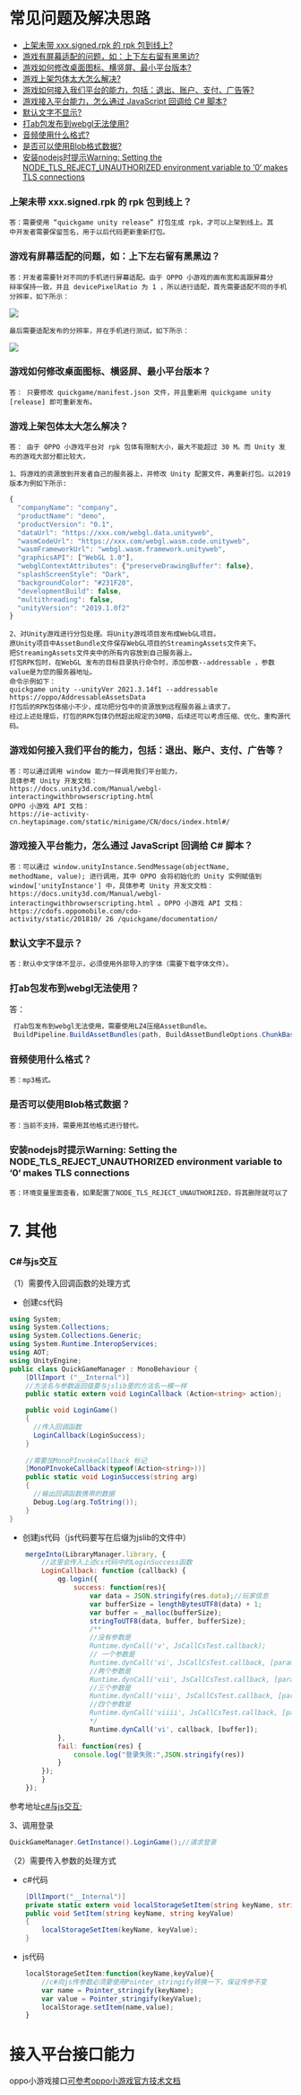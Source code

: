 # 常见问题及解决思路
-   [上架未带 xxx.signed.rpk 的 rpk 包到线上?](#section2023_0506_003_001)
-   [游戏有屏幕适配的问题，如：上下左右留有⿊黑边?](#section2023_0506_003_002)
-   [游戏如何修改桌面图标、横竖屏、最小平台版本?](#section2023_0506_003_003)
-   [游戏上架包体太大怎么解决?](#section2023_0506_003_004)
-   [游戏如何接入我们平台的能力，包括：退出、账户、支付、广告等?](#section2023_0506_003_005)
-   [游戏接入平台能力，怎么通过 JavaScript 回调给 C# 脚本?](#section2023_0506_003_006)
-   [默认文字不显示?](#section2023_0506_003_007)
-   [打ab包发布到webgl无法使用?](#section2023_0506_003_008)
-   [音频使用什么格式?](#section2023_0506_003_009)
-   [是否可以使用Blob格式数据?](#section2023_0506_003_010)
-   [安装nodejs时提示Warning: Setting the NODE_TLS_REJECT_UNAUTHORIZED environment variable to ‘0‘ makes TLS connections](#section2023_0506_003_011)

### 上架未带 xxx.signed.rpk 的 rpk 包到线上？<a name="section2023_0506_003_001"></a>


```
答：需要使用 “quickgame unity release” 打包生成 rpk，才可以上架到线上。其
中开发者需要保留签名，用于以后代码更新重新打包。
```
### 游戏有屏幕适配的问题，如：上下左右留有⿊黑边？<a name="section2023_0506_003_002"></a>
```
答：开发者需要针对不同的手机进行屏幕适配。由于 OPPO 小游戏的画布宽和高跟屏幕分
辩率保持一致，并且 devicePixelRatio 为 1 ，所以进行适配，首先需要适配不同的手机
分辨率，如下所示：
```
![](imgs/4.png)

```
最后需要适配发布的分辨率，并在手机进行测试，如下所示：
```
![](imgs/5.png)

### 游戏如何修改桌面图标、横竖屏、最小平台版本？<a name="section2023_0506_003_003"></a>

```
答： 只要修改 quickgame/manifest.json 文件，并且重新用 quickgame unity [release] 即可重新发布。
```
### 游戏上架包体太大怎么解决？<a name="section2023_0506_003_004"></a>

```
答： 由于 OPPO 小游戏平台对 rpk 包体有限制大小，最大不能超过 30 M。而 Unity 发布的游戏大部分都比较大，
```
```
1、将游戏的资源放到开发者自己的服务器上，并修改 Unity 配置文件，再重新打包。以2019版本为例如下所示:
```
```javascript
{
  "companyName": "company",
  "productName": "demo",
  "productVersion": "0.1",
  "dataUrl": "https://xxx.com/webgl.data.unityweb",
  "wasmCodeUrl": "https://xxx.com/webgl.wasm.code.unityweb",
  "wasmFrameworkUrl": "webgl.wasm.framework.unityweb",
  "graphicsAPI": ["WebGL 1.0"],
  "webglContextAttributes": {"preserveDrawingBuffer": false},
  "splashScreenStyle": "Dark",
  "backgroundColor": "#231F20",
  "developmentBuild": false,
  "multithreading": false,
  "unityVersion": "2019.1.0f2"
}
```
```
2、对Unity游戏进行分包处理。将Unity游戏项目发布成WebGL项目。
原Unity项目中AssetBundle文件保存WebGL项目的StreamingAssets文件夹下。
把StreamingAssets文件夹中的所有内容放到自己服务器上。
打包RPK包时，在WebGL 发布的目标目录执行命令时，添加参数--addressable ，参数value是为您的服务器地址。
命令示例如下：
quickgame unity --unityVer 2021.3.14f1 --addressable https://oppo/AddressableAssetsData 
打包后的RPK包体缩小不少，成功把分包中的资源放到远程服务器上请求了。
经过上述处理后，打包的RPK包体仍然超出规定的30MB，后续还可以考虑压缩、优化、重构源代码。
```
### 游戏如何接入我们平台的能力，包括：退出、账户、支付、广告等？<a name="section2023_0506_003_005"></a>

```
答：可以通过调用 window 能力一样调用我们平台能力，
具体参考 Unity 开发文档：
https://docs.unity3d.com/Manual/webgl-interactingwithbrowserscripting.html 
OPPO 小游戏 API 文档：
https://ie-activity-cn.heytapimage.com/static/minigame/CN/docs/index.html#/
```
### 游戏接入平台能力，怎么通过 JavaScript 回调给 C# 脚本？<a name="section2023_0506_003_006"></a>

```
答：可以通过 window.unityInstance.SendMessage(objectName,
methodName, value); 进行调用，其中 OPPO 会将初始化的 Unity 实例赋值到
window['unityInstance'] 中，具体参考 Unity 开发⽂文档：
https://docs.unity3d.com/Manual/webgl-
interactingwithbrowserscripting.html 。OPPO 小游戏 API 文档：
https://cdofs.oppomobile.com/cdo-
activity/static/201810/ 26 /quickgame/documentation/
```
### 默认文字不显示？<a name="section2023_0506_003_007"></a>
```
答：默认中文字体不显示，必须使用外部导入的字体（需要下载字体文件）。
```

### 打ab包发布到webgl无法使用？<a name="section2023_0506_003_008"></a>
答：
```c#
 打ab包发布到webgl无法使用，需要使用LZ4压缩AssetBundle。
 BuildPipeline.BuildAssetBundles(path, BuildAssetBundleOptions.ChunkBasedCompression, BuildTarget.WebGL);
```

### 音频使用什么格式？<a name="section2023_0506_003_009"></a>
```
答：mp3格式。
```

### 是否可以使用Blob格式数据？<a name="section2023_0506_003_010"></a>
```
答：当前不支持，需要用其他格式进行替代。
```

### 安装nodejs时提示Warning: Setting the NODE_TLS_REJECT_UNAUTHORIZED environment variable to ‘0‘ makes TLS connections<a name="section2023_0506_003_011"></a>
```
答：环境变量里面查看，如果配置了NODE_TLS_REJECT_UNAUTHORIZED，将其删除就可以了
```

# 7. 其他
### C#与js交互

（1）需要传入回调函数的处理方式

- 创建cs代码
```c#
using System;
using System.Collections;
using System.Collections.Generic;
using System.Runtime.InteropServices;
using AOT;
using UnityEngine;
public class QuickGameManager : MonoBehaviour {
    [DllImport ("__Internal")]
    //方法名与参数返回值要与jslib里的方法名一模一样
    public static extern void LoginCallback (Action<string> action);

    public void LoginGame()
    {
      //传入回调函数
      LoginCallback(LoginSuccess);
    }
  
    //需要加MonoPInvokeCallback 标记
    [MonoPInvokeCallback(typeof(Action<string>))]
    public static void LoginSuccess(string arg)
    {
      //输出回调函数携带的数据
      Debug.Log(arg.ToString());
    }
}
```
- 创建js代码（js代码要写在后缀为jslib的文件中）
```javascript
    mergeInto(LibraryManager.library, {
        //这里会传入上述cs代码中的LoginSuccess函数
        LoginCallback: function (callback) {
            qg.login({
                success: function(res){ 
                    var data = JSON.stringify(res.data);//玩家信息
                    var bufferSize = lengthBytesUTF8(data) + 1;
                    var buffer = _malloc(bufferSize);
                    stringToUTF8(data, buffer, bufferSize);
                    /**
                    //没有参数是
                    Runtime.dynCall('v', JsCallCsTest.callback);
                    // 一个参数是
                    Runtime.dynCall('vi', JsCallCsTest.callback, [param1]);
                    //两个参数是
                    Runtime.dynCall('vii', JsCallCsTest.callback, [param1, param2]);
                    //三个参数是
                    Runtime.dynCall('viii', JsCallCsTest.callback, [param1, param2, param3]);
                    //四个参数是
                    Runtime.dynCall('viiii', JsCallCsTest.callback, [param1, param2, param3, param4]);
                    */
                    Runtime.dynCall('vi', callback, [buffer]);
            },
            fail: function(res) {
                console.log("登录失败:",JSON.stringify(res))
            }
        });
        }
    });
```
参考地址[c#与js交互](https://forum.unity.com/threads/webgl-throwing-abort-104-on-callback-from-jslib-function.534720/);

3、调用登录
```c#
QuickGameManager.GetInstance().LoginGame();//请求登录
```

（2）需要传入参数的处理方式

- c#代码
```c#
    [DllImport("__Internal")]
    private static extern void localStorageSetItem(string keyName, string keyValue);
    public void SetItem(string keyName, string keyValue)
    {
        localStorageSetItem(keyName, keyValue);
    }
```
- js代码
```javascript
    localStorageSetItem:function(keyName,keyValue){
        //c#向js传参数必须要使用Pointer_stringify转换一下，保证传参不变
        var name = Pointer_stringify(keyName);
        var value = Pointer_stringify(keyValue);
        localStorage.setItem(name,value);
    }
```


# 接入平台接口能力
oppo小游戏接口[可参考oppo小游戏官方技术文档](hhttps://ie-activity-cn.heytapimage.com/static/minigame/CN/docs/index.html#/)